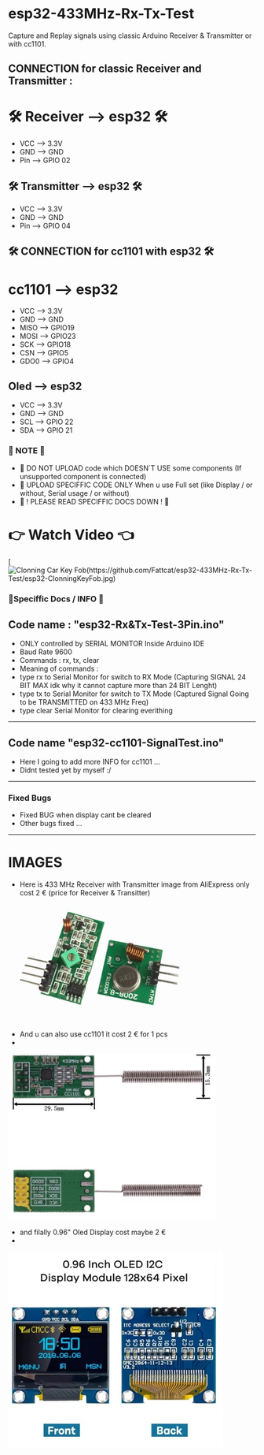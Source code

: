 # esp32-433MHz-Rx-Tx-Test
Capture and Replay signals using classic Arduino Receiver & Transmitter or with cc1101.

## CONNECTION for classic Receiver and Transmitter :
# 🛠️ Receiver --> esp32 🛠️
- VCC --> 3.3V
- GND --> GND
- Pin --> GPIO 02

## 🛠️ Transmitter --> esp32 🛠️
- VCC --> 3.3V
- GND --> GND
- Pin --> GPIO 04

## 🛠️ CONNECTION for cc1101 with esp32 🛠️
# cc1101 --> esp32
- VCC --> 3.3V
- GND --> GND
- MISO --> GPIO19
- MOSI -->	GPIO23
- SCK --> GPIO18
- CSN --> GPIO5
- GDO0 --> GPIO4

## Oled --> esp32
- VCC --> 3.3V
- GND --> GND
- SCL --> GPIO 22
- SDA --> GPIO 21

### 📝 NOTE 📝
- 📝 DO NOT UPLOAD code which DOESN´T USE some components (If unsupported component is connected)
- 📝 UPLOAD SPECIFFIC CODE ONLY When u use Full set (like Display / or without, Serial usage / or without)
- 📝 ! PLEASE READ SPECIFFIC DOCS DOWN ! 📝

# 👉 Watch Video 👈
[![Clonning Car Key Fob(https://github.com/Fattcat/esp32-433MHz-Rx-Tx-Test/esp32-ClonningKeyFob.jpg)](https://www.youtube.com/shorts/KTenIR3jttA)

### 📌Speciffic Docs / INFO 📌
## Code name : "esp32-Rx&Tx-Test-3Pin.ino"
- ONLY controlled by SERIAL MONITOR Inside Arduino IDE
- Baud Rate 9600
- Commands : rx, tx, clear
- Meaning of commands :
- type rx to Serial Monitor for switch to RX Mode (Capturing SIGNAL 24 BIT MAX idk why it cannot capture more than 24 BIT Lenght)
- type tx to Serial Monitor for switch to TX Mode (Captured Signal Going to be TRANSMITTED on 433 MHz Freq)
- type clear Serial Monitor for clearing everithing
- ----------------------------------------------------------
## Code name "esp32-cc1101-SignalTest.ino"
- Here I going to add more INFO for cc1101 ...
- Didnt tested yet by myself :/
- ----------------------------------------------------------
### Fixed Bugs
- Fixed BUG when display cant be cleared
- Other bugs fixed ...
- ----------------------------------------------------------
# IMAGES
- Here is 433 MHz Receiver with Transmitter image from AliExpress only cost 2 € (price for Receiver & Transitter)
![433 MHz Receiver with Transmitter](Arduino-433MHz-Transmitter&Receiver.jpg)
- And u can also use cc1101 it cost 2 € for 1 pcs
-
![](Arduino-cc1101-Image.jpg)


- and filally 0.96" Oled Display cost maybe 2 €
-

![](Arduino-0.96-OledDisplay.jpg)
